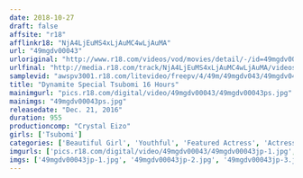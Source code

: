 ```yaml
---
date: 2018-10-27
draft: false
affsite: "r18"
afflinkr18: "NjA4LjEuMS4xLjAuMC4wLjAuMA"
url: "49mgdv00043"
urloriginal: "http://www.r18.com/videos/vod/movies/detail/-/id=49mgdv00043"
urlfinal: "http://media.r18.com/track/NjA4LjEuMS4xLjAuMC4wLjAuMA/videos/vod/movies/detail/-/id=49mgdv00043"
samplevid: "awspv3001.r18.com/litevideo/freepv/4/49m/49mgdv043/49mgdv043_dmb_w.mp4"
title: "Dynamite Special Tsubomi 16 Hours"
mainimgurl: "pics.r18.com/digital/video/49mgdv00043/49mgdv00043ps.jpg"
mainimgs: "49mgdv00043ps.jpg"
releasedate: "Dec. 21, 2016"
duration: 955
productioncomp: "Crystal Eizo"
girls: ['Tsubomi']
categories: ['Beautiful Girl', 'Youthful', 'Featured Actress', 'Actress Best Compilation', 'More Than 16 Hours Of Footage']
imgurls: ['pics.r18.com/digital/video/49mgdv00043/49mgdv00043jp-1.jpg', 'pics.r18.com/digital/video/49mgdv00043/49mgdv00043jp-2.jpg', 'pics.r18.com/digital/video/49mgdv00043/49mgdv00043jp-3.jpg', 'pics.r18.com/digital/video/49mgdv00043/49mgdv00043jp-4.jpg', 'pics.r18.com/digital/video/49mgdv00043/49mgdv00043jp-5.jpg', 'pics.r18.com/digital/video/49mgdv00043/49mgdv00043jp-6.jpg', 'pics.r18.com/digital/video/49mgdv00043/49mgdv00043jp-7.jpg', 'pics.r18.com/digital/video/49mgdv00043/49mgdv00043jp-8.jpg', 'pics.r18.com/digital/video/49mgdv00043/49mgdv00043jp-9.jpg', 'pics.r18.com/digital/video/49mgdv00043/49mgdv00043jp-10.jpg', 'pics.r18.com/digital/video/49mgdv00043/49mgdv00043jp-11.jpg', 'pics.r18.com/digital/video/49mgdv00043/49mgdv00043jp-12.jpg', 'pics.r18.com/digital/video/49mgdv00043/49mgdv00043jp-13.jpg', 'pics.r18.com/digital/video/49mgdv00043/49mgdv00043jp-14.jpg', 'pics.r18.com/digital/video/49mgdv00043/49mgdv00043jp-15.jpg', 'pics.r18.com/digital/video/49mgdv00043/49mgdv00043jp-16.jpg', 'pics.r18.com/digital/video/49mgdv00043/49mgdv00043jp-17.jpg', 'pics.r18.com/digital/video/49mgdv00043/49mgdv00043jp-18.jpg', 'pics.r18.com/digital/video/49mgdv00043/49mgdv00043jp-19.jpg', 'pics.r18.com/digital/video/49mgdv00043/49mgdv00043jp-20.jpg']
imgs: ['49mgdv00043jp-1.jpg', '49mgdv00043jp-2.jpg', '49mgdv00043jp-3.jpg', '49mgdv00043jp-4.jpg', '49mgdv00043jp-5.jpg', '49mgdv00043jp-6.jpg', '49mgdv00043jp-7.jpg', '49mgdv00043jp-8.jpg', '49mgdv00043jp-9.jpg', '49mgdv00043jp-10.jpg', '49mgdv00043jp-11.jpg', '49mgdv00043jp-12.jpg', '49mgdv00043jp-13.jpg', '49mgdv00043jp-14.jpg', '49mgdv00043jp-15.jpg', '49mgdv00043jp-16.jpg', '49mgdv00043jp-17.jpg', '49mgdv00043jp-18.jpg', '49mgdv00043jp-19.jpg', '49mgdv00043jp-20.jpg']
---
```

